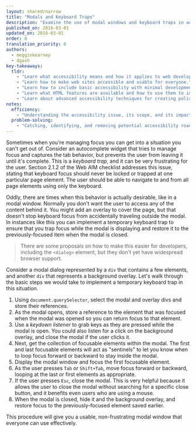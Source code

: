 ```yaml
---
layout: shared/narrow
title: "Modals and Keyboard Traps"
description: "Examine the use of modal windows and keyboard traps in accessibility"
published_on: 2016-03-01
updated_on: 2016-03-01
order: 8
translation_priority: 0
authors:
  - megginkearney
  - dgash
key-takeaways:
  tldr: 
    - "Learn what accessibility means and how it applies to web development."
    - "Learn how to make web sites accessible and usable for everyone."
    - "Learn how to include basic accessibility with minimal development impace."
    - "Learn what HTML features are available and how to use them to improve accessibility."
    - "Learn about advanced accessibility techniques for creating polished accessibility experiences."
notes:
  efficiency:
    - "Understanding the accessibility issue, its scope, and its impact can make you a better web developer."
  problem-solving:
    - "Catching, identifying, and removing potential accessibility roadblocks before they happen can improve your development process and reduce maintenance requirements."
---
```


Sometimes when you're managing focus you can get into a situation you can't get out of. Consider an autocomplete widget that tries to manage focus and captures the tab behavior, but prevents the user from leaving it until it's complete. This is a *keyboard trap*, and it can be very frustrating for the user. Section 2.1.2 of the Web AIM checklist addresses this issue, stating that keyboard focus should never be locked or trapped at one particular page element. The user should be able to navigate to and from all page elements using only the keyboard.

Oddly, there are times when this behavior is actually desirable, like in a modal window. Normally you don't want the user to access any of the content behind it. You might add an overlay to cover the page, but that doesn't stop keyboard focus from accidentally traveling outside the modal. In instances like this you can implement a temporary keyboard trap to ensure that you trap focus while the modal is displaying and restore it to the previously-focused item when the modal is closed.

>There are some proposals on how to make this easier for developers, including the `<dialog>` element, but they don't yet have widespread browser support.

Consider a modal dialog represented by a `div` that contains a few elements, and another `div` that represents a background overlay. Let's walk through the basic steps we would take to implement a temporary keyboard trap in this situation.

 1. Using `document.querySelector`, select the modal and overlay divs and store their references.
 1. As the modal opens, store a reference to the element that was focused when the modal was opened so you can return focus to that element.
 1. Use a *keydown listener* to grab keys as they are pressed while the modal is open. You could also listen for a click on the background overlay, and close the modal if the user clicks it.
 1. Next, get the collection of focusable elements within the modal. The first and last focusable elements will act as "sentinels" to let you know when to loop focus forward or backward to stay inside the modal.
 1. Display the modal window and focus the first focusable element.
 1. As the user presses `Tab` or `Shift+Tab`, move focus forward or backward, looping at the last or first elements as appropriate.
 1. If the user presses `Esc`, close the modal. This is very helpful because it allows the user to close the modal without searching for a specific close button, and it benefits even users who are using a mouse. 
 1. When the modal is closed, hide it and the background overlay, and restore focus to the previously-focused element saved earlier.

This procedure will give you a usable, non-frustrating modal window that everyone can use effectively.

